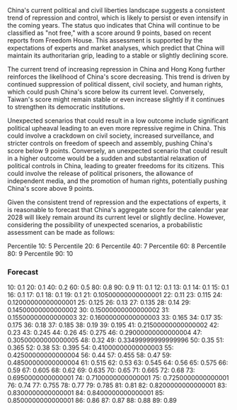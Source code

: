 China's current political and civil liberties landscape suggests a consistent trend of repression and control, which is likely to persist or even intensify in the coming years. The status quo indicates that China will continue to be classified as "not free," with a score around 9 points, based on recent reports from Freedom House. This assessment is supported by the expectations of experts and market analyses, which predict that China will maintain its authoritarian grip, leading to a stable or slightly declining score.

The current trend of increasing repression in China and Hong Kong further reinforces the likelihood of China's score decreasing. This trend is driven by continued suppression of political dissent, civil society, and human rights, which could push China's score below its current level. Conversely, Taiwan's score might remain stable or even increase slightly if it continues to strengthen its democratic institutions.

Unexpected scenarios that could result in a low outcome include significant political upheaval leading to an even more repressive regime in China. This could involve a crackdown on civil society, increased surveillance, and stricter controls on freedom of speech and assembly, pushing China's score below 9 points. Conversely, an unexpected scenario that could result in a higher outcome would be a sudden and substantial relaxation of political controls in China, leading to greater freedoms for its citizens. This could involve the release of political prisoners, the allowance of independent media, and the promotion of human rights, potentially pushing China's score above 9 points.

Given the consistent trend of repression and the expectations of experts, it is reasonable to forecast that China's aggregate score for the calendar year 2028 will likely remain around its current level or slightly decline. However, considering the possibility of unexpected scenarios, a probabilistic assessment can be made as follows:

Percentile 10: 5
Percentile 20: 6
Percentile 40: 7
Percentile 60: 8
Percentile 80: 9
Percentile 90: 10

### Forecast

10: 0.1
20: 0.1
40: 0.2
60: 0.5
80: 0.8
90: 0.9
11: 0.1
12: 0.1
13: 0.1
14: 0.1
15: 0.1
16: 0.1
17: 0.1
18: 0.1
19: 0.1
21: 0.10500000000000001
22: 0.11
23: 0.115
24: 0.12000000000000001
25: 0.125
26: 0.13
27: 0.135
28: 0.14
29: 0.14500000000000002
30: 0.15000000000000002
31: 0.15500000000000003
32: 0.16000000000000003
33: 0.165
34: 0.17
35: 0.175
36: 0.18
37: 0.185
38: 0.19
39: 0.195
41: 0.21500000000000002
42: 0.23
43: 0.245
44: 0.26
45: 0.275
46: 0.29000000000000004
47: 0.30500000000000005
48: 0.32
49: 0.33499999999999996
50: 0.35
51: 0.365
52: 0.38
53: 0.395
54: 0.41000000000000003
55: 0.42500000000000004
56: 0.44
57: 0.455
58: 0.47
59: 0.48500000000000004
61: 0.515
62: 0.53
63: 0.545
64: 0.56
65: 0.575
66: 0.59
67: 0.605
68: 0.62
69: 0.635
70: 0.65
71: 0.665
72: 0.68
73: 0.6950000000000001
74: 0.7100000000000001
75: 0.7250000000000001
76: 0.74
77: 0.755
78: 0.77
79: 0.785
81: 0.81
82: 0.8200000000000001
83: 0.8300000000000001
84: 0.8400000000000001
85: 0.8500000000000001
86: 0.86
87: 0.87
88: 0.88
89: 0.89